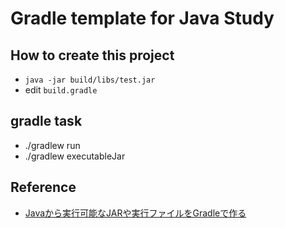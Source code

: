 # Gradle template for Java Study

## How to create this project

* ``java -jar build/libs/test.jar``
* edit ``build.gradle``

## gradle task

* ./gradlew run
* ./gradlew executableJar

## Reference

* [Javaから実行可能なJARや実行ファイルをGradleで作る](http://qiita.com/informationsea/items/cd1d8d130a5c7b0bc31a)
